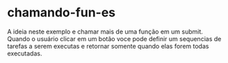 # chamando-fun-es
A ideia neste exemplo e chamar mais de uma função em um submit. Quando o usuário clicar em um botão voce pode definir um sequencias de tarefas a serem executas e retornar somente quando elas forem todas executadas.
